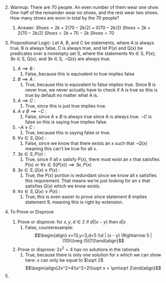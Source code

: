 2. Warmup: There are 70 people. An even number of them wear one shoe. One-half of the remainder wear no shoes, and the rest wear two shoes. How many shoes are worn in total by the 70 people?
	1. Answer: 
			 $Shoes = 2k + 2(70-2k/2) + 0(70-2k/2)$
			$Shoes = 2k + 2(70-2k/2)$
			$Shoes = 2k + 70 - 2k$
			$Shoes = 70$
 3.  Propositional Logic: Let A, B, and C be statements, where A is always true, B is always false, C is always true, and let P(x) and Q(x) be predicates over a nonempty set S, where the statements ∀x ∈ S, P(x); ∃x ∈ S, Q(x); and ∃x ∈ S, ¬Q(x) are always true.
	 1.  $A \implies B$ : 
		 1. False, because this is equivalent to true implies false
	 2. $B \implies A$ : 
		 1. True, because this is equivalent to false implies true. Since B is never true, we never actually have to check if A is true so this is true by default no matter what A is.
	 3. $A \implies C$ : 
		 1. True, since this is just true implies true.
	 4. $A\vee B\implies\neg C$ : 
		 1. False, since $A\vee B$ is always true since A is always true. $\neg C$ is false so this is saying true implies false.
	 5. $\neg A \vee C$ : 
		 1. True, because this is saying false or true.
	 6. $\forall x \in S, Q(x)$ : 
		 1. False, since we know that there exists an x such that $\neg Q(x)$ meaning this can't be true for all x.
	 7. $\exists x \in S,P(x)$ : 
		 1. True, since if all x satisfy P(x), there must exist an x that satisfies P(x) or $\forall x \in S(P(x)) \implies \exists x,P(x)$
	 8. $\exists x \in S, Q(x) \wedge P(x)$ : 
		 1. True, the $P(x)$ portion is redundant since we know all x satisfies this requirement. That means we're just looking for an x that satisfies $Q(x)$ which we know exists.
	 9. $\forall x \in S, Q(x) \vee P(x)$ : 
		 1. True; this is even easier to prove since statement 8 implies statement 9, meaning this is right by extension.
 4. To Prove or Disprove
	 1. Prove or disprove: for $x,y,d \in \mathbb{Z}$ if $d | (x-y)$ then $d | x$  
		 1. False, counterexample: $$\begin{align} x=13,y=3,d=5 \\d | (x - y) \Rightarrow 5 | (10)\\\neg (5)|13\end{align}$$
	2. Prove or disprove:  $2x^2=4$ has no solutions in the rationals
		1. True, because there is only one solution for x which we can show here: x can only be equal to $\sqrt 2$ $$\begin{align}2x^2=4\\x^2=2\\\sqrt x = \pm\sqrt 2\end{align}$$

 5. 